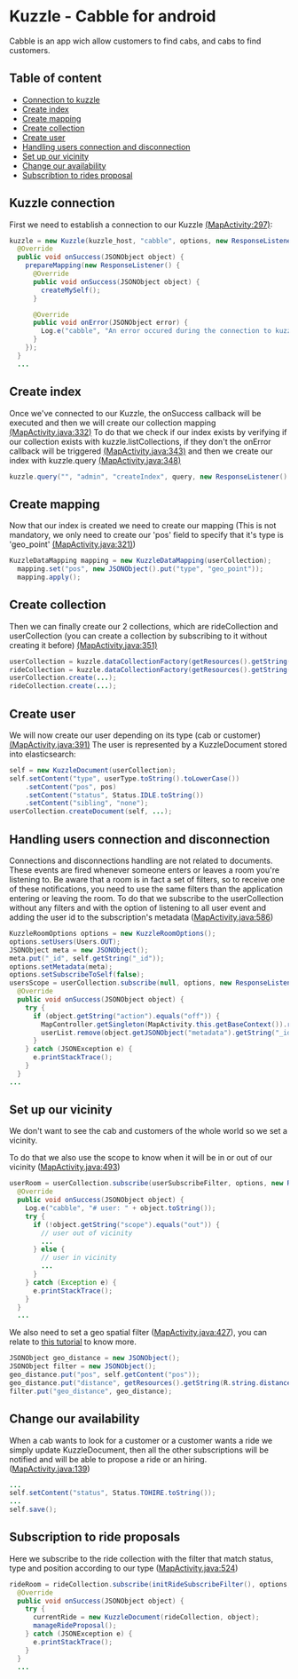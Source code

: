 # Kuzzle - Cabble for android

Cabble is an app wich allow customers to find cabs, and cabs to find customers.

## Table of content

* [Connection to kuzzle](#kuzzle-connection)
* [Create index](#create-index)
* [Create mapping](#create-mapping)
* [Create collection](#create-collection)
* [Create user](#create-user)
* [Handling users connection and disconnection](#handling-users-connection-and-disconnection)
* [Set up our vicinity](#set-up-our-vicinity)
* [Change our availability](#change-our-availability)
* [Subscribtion to rides proposal](#subscribtion-to-rides-proposal)

## Kuzzle connection

First we need to establish a connection to our Kuzzle [(MapActivity:297)](https://github.com/kuzzleio/kuzzle-cabble-android/blob/master/src/main/java/io/kuzzle/demo/demo_android/MapActivity.java#L297):
```java
kuzzle = new Kuzzle(kuzzle_host, "cabble", options, new ResponseListener() {
  @Override
  public void onSuccess(JSONObject object) {
    prepareMapping(new ResponseListener() {
      @Override
      public void onSuccess(JSONObject object) {
        createMySelf();
      }

      @Override
      public void onError(JSONObject error) {
        Log.e("cabble", "An error occured during the connection to kuzzle: " + error.toString());
      }
    });
  }
  ...
```

## Create index

Once we've connected to our Kuzzle, the onSuccess callback will be executed and then we will create our collection mapping [(MapActivity.java:332)](https://github.com/kuzzleio/kuzzle-cabble-android/blob/master/src/main/java/io/kuzzle/demo/demo_android/MapActivity.java#L332)
To do that we check if our index exists by verifying if our collection exists with kuzzle.listCollections, if they don't the onError callback will be triggered [(MapActivity.java:343)](https://github.com/kuzzleio/kuzzle-cabble-android/blob/master/src/main/java/io/kuzzle/demo/demo_android/MapActivity.java#L343)
and then we create our index with kuzzle.query [(MapActivity.java:348)](https://github.com/kuzzleio/kuzzle-cabble-android/blob/master/src/main/java/io/kuzzle/demo/demo_android/MapActivity.java#L348)
```java
kuzzle.query("", "admin", "createIndex", query, new ResponseListener() { ... });
```

## Create mapping

Now that our index is created we need to create our mapping (This is not mandatory, we only need to create our 'pos' field to specify that it's type is 'geo_point' [(MapActivity.java:321)](https://github.com/kuzzleio/kuzzle-cabble-android/blob/master/src/main/java/io/kuzzle/demo/demo_android/MapActivity.java#L321))
```java
KuzzleDataMapping mapping = new KuzzleDataMapping(userCollection);
  mapping.set("pos", new JSONObject().put("type", "geo_point"));
  mapping.apply();
```

## Create collection

Then we can finally create our 2 collections, which are rideCollection and userCollection (you can create a collection by subscribing to it without creating it before) [(MapActivity.java:351)](https://github.com/kuzzleio/kuzzle-cabble-android/blob/master/src/main/java/io/kuzzle/demo/demo_android/MapActivity.java#L351)
```java
userCollection = kuzzle.dataCollectionFactory(getResources().getString(R.string.cabble_collection_users));
rideCollection = kuzzle.dataCollectionFactory(getResources().getString(R.string.cabble_collection_rides));
userCollection.create(...);
rideCollection.create(...);
```

## Create user

We will now create our user depending on its type (cab or customer) [(MapActivity.java:391)](https://github.com/kuzzleio/kuzzle-cabble-android/blob/master/src/main/java/io/kuzzle/demo/demo_android/MapActivity.java#L391)
The user is represented by a KuzzleDocument stored into elasticsearch:
```java
self = new KuzzleDocument(userCollection);
self.setContent("type", userType.toString().toLowerCase())
    .setContent("pos", pos)
    .setContent("status", Status.IDLE.toString())
    .setContent("sibling", "none");
userCollection.createDocument(self, ...);
```

## Handling users connection and disconnection

Connections and disconnections handling are not related to documents.
These events are fired whenever someone enters or leaves a room you're listening to.
Be aware that a room is in fact a set of filters, so to receive one of these notifications, you need to use the same filters than the application entering or leaving the room.
To do that we subscribe to the userCollection without any filters and with the option of listening to all user event and adding the user id to the subscription's metadata ([MapActivity.java:586](https://github.com/kuzzleio/kuzzle-cabble-android/blob/master/src/main/java/io/kuzzle/demo/demo_android/MapActivity.java#L586))

```java
KuzzleRoomOptions options = new KuzzleRoomOptions();
options.setUsers(Users.OUT);
JSONObject meta = new JSONObject();
meta.put("_id", self.getString("_id"));
options.setMetadata(meta);
options.setSubscribeToSelf(false);
usersScope = userCollection.subscribe(null, options, new ResponseListener() {
  @Override
  public void onSuccess(JSONObject object) {
    try {
      if (object.getString("action").equals("off")) {
        MapController.getSingleton(MapActivity.this.getBaseContext()).removeCandidate(object.getJSONObject("metadata").getString("_id"));
        userList.remove(object.getJSONObject("metadata").getString("_id"));
      }
    } catch (JSONException e) {
      e.printStackTrace();
    }
  }
...
```

## Set up our vicinity

We don't want to see the cab and customers of the whole world so we set a vicinity.

To do that we also use the scope to know when it will be in or out of our vicinity ([MapActivity.java:493](https://github.com/kuzzleio/kuzzle-cabble-android/blob/master/src/main/java/io/kuzzle/demo/demo_android/MapActivity.java#L493))
```java
userRoom = userCollection.subscribe(userSubscribeFilter, options, new ResponseListener() {
  @Override
  public void onSuccess(JSONObject object) {
    Log.e("cabble", "# user: " + object.toString());
    try {
      if (!object.getString("scope").equals("out")) {
        // user out of vicinity
        ...
      } else {
        // user in vicinity
        ...
      }
    } catch (Exception e) {
      e.printStackTrace();
    }
  }
  ...
```

We also need to set a geo spatial filter ([MapActivity.java:427](https://github.com/kuzzleio/kuzzle-cabble-android/blob/master/src/main/java/io/kuzzle/demo/demo_android/MapActivity.java#L427)), you can relate to [this tutorial](https://github.com/kuzzleio/demo/blob/master/cabble/tutorial.geospacial.md) to know more.
```java
JSONObject geo_distance = new JSONObject();
JSONObject filter = new JSONObject();
geo_distance.put("pos", self.getContent("pos"));
geo_distance.put("distance", getResources().getString(R.string.distance_filter) + "m");
filter.put("geo_distance", geo_distance);
```

## Change our availability

When a cab wants to look for a customer or a customer wants a ride we simply update KuzzleDocument, then all the other subscriptions will be notified and will be able to propose a ride or an hiring.
([MapActivity.java:139](https://github.com/kuzzleio/kuzzle-cabble-android/blob/master/src/main/java/io/kuzzle/demo/demo_android/MapActivity.java#L139))
```java
...
self.setContent("status", Status.TOHIRE.toString());
...
self.save();
```

## Subscription to ride proposals

Here we subscribe to the ride collection with the filter that match status, type and position according to our type ([MapActivity.java:524](https://github.com/kuzzleio/kuzzle-cabble-android/blob/master/src/main/java/io/kuzzle/demo/demo_android/MapActivity.java#L524))
```java
rideRoom = rideCollection.subscribe(initRideSubscribeFilter(), options, new ResponseListener() {
  @Override
  public void onSuccess(JSONObject object) {
    try {
      currentRide = new KuzzleDocument(rideCollection, object);
      manageRideProposal();
    } catch (JSONException e) {
      e.printStackTrace();
    }
  }
  ...
```
